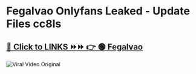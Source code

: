 
 # Fegalvao Onlyfans Leaked - Update Files cc8ls

## <h2><a href="https://clipsfans.com/Fegalvao&ref=git">🔗 Click to LINKS ⏩⏩ 👉 🟢 Fegalvao </a></h2>

<a href="https://clipsfans.com/Fegalvao&ref=git" rel="nofollow" data-target="animated-image.originalLink"><img src="https://i.ibb.co.com/xMMVF88/686577567.gif" alt="Viral Video Original" style="max-width: 100%; display: inline-block;" data-target="animated-image.originalImage"></a>


